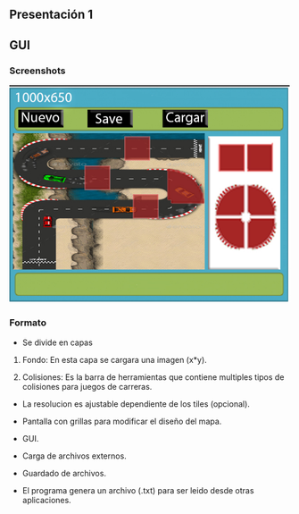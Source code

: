 
## Presentación 1

## GUI

### Screenshots

![sc1](https://github.com/felixcampos/Proyecto-Herramientas/blob/master/images/maqueta.jpg)

### Formato

- Se divide en capas

 1. Fondo:
    En esta capa se cargara una imagen (x*y).

 2. Colisiones: 
    Es la barra de herramientas que contiene multiples tipos de colisiones para juegos de carreras.

- La resolucion es ajustable dependiente de los tiles (opcional).

- Pantalla con grillas para modificar el diseño del mapa.

- GUI.

- Carga de archivos externos.

- Guardado de archivos.

- El programa genera un archivo (.txt) para ser leido desde otras aplicaciones.

